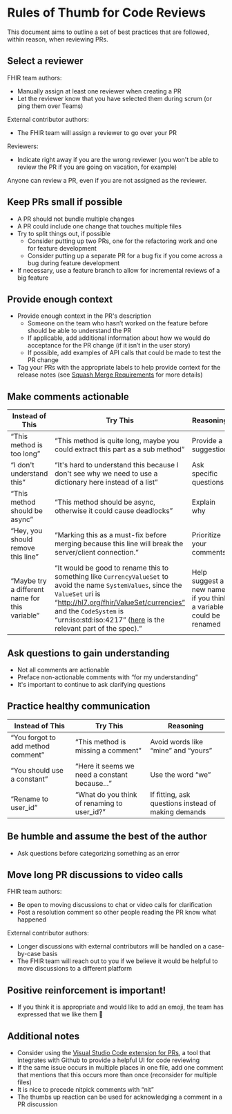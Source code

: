 # Rules of Thumb for Code Reviews

This document aims to outline a set of best practices that are followed, within reason, when reviewing PRs.

## Select a reviewer

FHIR team authors:

- Manually assign at least one reviewer when creating a PR
- Let the reviewer know that you have selected them during scrum (or ping them over Teams)

External contributor authors:
- The FHIR team will assign a reviewer to go over your PR

Reviewers:
- Indicate right away if you are the wrong reviewer (you won't be able to review the PR if you are going on vacation, for example)

Anyone can review a PR, even if you are not assigned as the reviewer.

## Keep PRs small if possible

- A PR should not bundle multiple changes
- A PR could include one change that touches multiple files
- Try to split things out, if possible
  - Consider putting up two PRs, one for the refactoring work and one for feature development
  - Consider putting up a separate PR for a bug fix if you come across a bug during feature development
- If necessary, use a feature branch to allow for incremental reviews of a big feature

## Provide enough context

- Provide enough context in the PR's description
  - Someone on the team who hasn’t worked on the feature before should be able to understand the PR
  - If applicable, add additional information about how we would do acceptance for the PR change (if it isn’t in the user story)
  - If possible, add examples of API calls that could be made to test the PR change
- Tag your PRs with the appropriate labels to help provide context for the release notes (see [Squash Merge Requirements](https://github.com/microsoft/fhir-server/blob/master/SquashMergeRequirements.md) for more details)

## Make comments actionable

|Instead of This|Try This|Reasoning|
|---|---|---|
|“This method is too long”|“This method is quite long, maybe you could extract this part as a sub method”|Provide a suggestion|
|“I don't understand this”|“It's hard to understand this because I don't see why we need to use a dictionary here instead of a list”|Ask specific questions|
|“This method should be async”|“This method should be async, otherwise it could cause deadlocks”|Explain why|
|“Hey, you should remove this line”|“Marking this as a must-fix before merging because this line will break the server/client connection.”|Prioritize your comments|
|“Maybe try a different name for this variable”|“It would be good to rename this to something like `CurrencyValueSet` to avoid the name `SystemValues`, since the `ValueSet` uri is “http://hl7.org/fhir/ValueSet/currencies” and the `CodeSystem` is “urn:iso:std:iso:4217” ([here](https://www.hl7.org/fhir/valueset-currencies.html) is the relevant part of the spec).”|Help suggest a new name if you think a variable could be renamed|

## Ask questions to gain understanding

- Not all comments are actionable
- Preface non-actionable comments with “for my understanding”
- It's important to continue to ask clarifying questions

## Practice healthy communication

|Instead of This|Try This|Reasoning|
|---|---|---|
|“You forgot to add method comment”|“This method is missing a comment”|Avoid words like “mine” and “yours”|
|“You should use a constant”|“Here it seems we need a constant because...”|Use the word “we”|
|“Rename to user_id”|“What do you think of renaming to user_id?”|If fitting, ask questions instead of making demands|

## Be humble and assume the best of the author

- Ask questions before categorizing something as an error

## Move long PR discussions to video calls

FHIR team authors:

- Be open to moving discussions to chat or video calls for clarification
- Post a resolution comment so other people reading the PR know what happened

External contributor authors:

- Longer discussions with external contributors will be handled on a case-by-case basis
- The FHIR team will reach out to you if we believe it would be helpful to move discussions to a different platform

## Positive reinforcement is important!

- If you think it is appropriate and would like to add an emoji, the team has expressed that we like them 🙂

## Additional notes

- Consider using the [Visual Studio Code extension for PRs](https://marketplace.visualstudio.com/items?itemName=GitHub.vscode-pull-request-github), a tool that integrates with Github to provide a helpful UI for code reviewing
- If the same issue occurs in multiple places in one file, add one comment that mentions that this occurs more than once (reconsider for multiple files)
- It is nice to precede nitpick comments with “nit”
- The thumbs up reaction can be used for acknowledging a comment in a PR discussion

